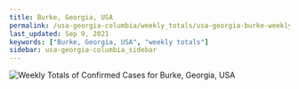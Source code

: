 ```yaml
---
title: Burke, Georgia, USA
permalink: /usa-georgia-columbia/weekly_totals/usa-georgia-burke-weekly_totals.html
last_updated: Sep 9, 2021
keywords: ["Burke, Georgia, USA", "weekly totals"]
sidebar: usa-georgia-columbia_sidebar
---
```


![Weekly Totals of Confirmed Cases for Burke, Georgia, USA](/covid_tracker/images/graphs/usa-georgia-burke-weekly_totals_graph.png)
